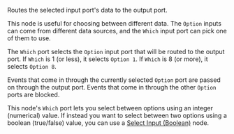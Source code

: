 Routes the selected input port's data to the output port.

This node is useful for choosing between different data. The `Option` inputs can come from different data sources, and the `Which` input port can pick one of them to use.

The `Which` port selects the `Option` input port that will be routed to the output port. If `Which` is 1 (or less), it selects `Option 1`. If `Which` is 8 (or more), it selects `Option 8`.

Events that come in through the currently selected `Option` port are passed on through the output port. Events that come in through the other `Option` ports are blocked.

This node's `Which` port lets you select between options using an integer (numerical) value. If instead you want to select between two options using a boolean (true/false) value, you can use a [Select Input (Boolean)](vuo-node://vuo.select.in.boolean) node.
